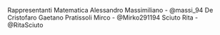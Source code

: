 Rappresentanti Matematica
Alessandro Massimiliano - @massi\_94
De Cristofaro Gaetano
Pratissoli Mirco - @Mirko291194
Sciuto Rita - @RitaSciuto

